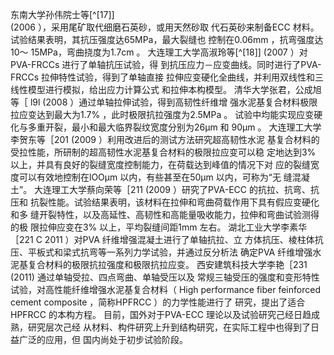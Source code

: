 东南大学孙伟院士等[^[17]]  
(2006 ），采用尾矿取代细磨石英砂，或用天然砂取
代石英砂来制备ECC 材料。试验结果表明，其抗压强度达65MPa，最大裂缝也
控制在0.06mm ，抗弯强度达10～ 15MPa，弯曲挠度为1.7cm 。
大连理工大学高淑玲等[^[18]] (2007 ）对PVA-FRCCs 进行了单轴抗压试验，得
到抗压应力－应变曲线。同时进行了PVA-FRCCs 拉伸特性试验，得到了单轴直接
拉伸应变硬化全曲线，并利用双线性和三线性模型进行模拟，给出应力计算公式
和拉伸本构模型。
清华大学张君，公成旭等［ l9l (2008 ）通过单轴拉伸试验，得到高韧性纤维增
强水泥基复合材料极限拉应变达到最大为1.7% ，此时极限抗拉强度为2.5MPa 。
试验中均能实现应变硬化与多重开裂，最小和最大临界裂纹宽度分别为26μm 和
90μm 。
大连理工大学李贺东等［201 (2009 ）利用改进后的测试方法研究超高韧性水泥
基复合材料的受拉性能，所研制的超高韧性水泥基复合材料的极限拉应变可以稳
定地达到3% 以上，并具有良好的裂缝宽度控制能力，在荷载达到峰值的情况下对
应的裂缝宽度可以有效地控制在lOOμm 以内，有些甚至在50μm 以内，可称为“无
缝混凝土”。
大连理工大学蔡向荣等［211 (2009 ）研究了PVA-ECC 的抗拉、抗弯、抗压和
抗裂性能。试验结果表明，该材料在拉伸和弯曲荷载作用下具有假应变硬化和多
缝开裂特性，以及高延性、高韧性和高能量吸收能力，拉伸和弯曲试验测得的极
限拉伸应变在3% 以上，平均裂缝间距1mm 左右。
湖北工业大学李素华［221 C 2011 ）对PVA 纤维增强混凝土进行了单轴抗拉、立
方体抗压、棱柱体抗压、平板式和梁式抗弯等一系列力学试验，并通过反分析法
确定PVA 纤维增强水泥基复合材料的极限抗拉强度和极限抗拉应变。
西安建筑科技大学李艳［231 (2011) 通过单轴受拉、四点弯曲、单轴受压以及
常规三轴受压的强度和变形特性试验，对高性能纤维增强水泥基复合材料（ High
performance fiber feinforced cement composite ，简称HPFRCC ）的力学性能进行了
研究，提出了适合HPFRCC 的本构方程。
目前，国外对于PVA-ECC 理论以及试验研究己经日趋成熟，研究层次己经
从材料、构件研究上升到结构研究，在实际工程中也得到了日益广泛的应用，但
国内尚处于初步试验阶段。
